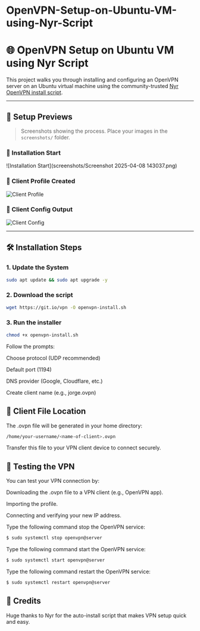 # OpenVPN-Setup-on-Ubuntu-VM-using-Nyr-Script
# 🌐 OpenVPN Setup on Ubuntu VM using Nyr Script

This project walks you through installing and configuring an OpenVPN server on an Ubuntu virtual machine using the community-trusted [Nyr OpenVPN install script](https://github.com/Nyr/openvpn-install).

---

## 📸 Setup Previews

> Screenshots showing the process. Place your images in the `screenshots/` folder.

### 🧱 Installation Start
![Installation Start](screenshots/Screenshot 2025-04-08 143037.png)

### 👤 Client Profile Created
![Client Profile](screenshots/step2-client-creation.png)

### 📂 Client Config Output
![Client Config](screenshots/step3-client-config.png)

---

## 🛠️ Installation Steps

### 1. Update the System
```bash
sudo apt update && sudo apt upgrade -y
```
### 2. Download the script
```bash
wget https://git.io/vpn -O openvpn-install.sh
```

### 3. Run the installer
```bash
chmod +x openvpn-install.sh
```
Follow the prompts:

 Choose protocol (UDP recommended)

Default port (1194)

DNS provider (Google, Cloudflare, etc.)

Create client name (e.g., jorge.ovpn)

## 🔑 Client File Location
The .ovpn file will be generated in your home directory:
```bash
/home/your-username/<name-of-client>.ovpn
```
Transfer this file to your VPN client device to connect securely.

## 🧪 Testing the VPN
You can test your VPN connection by:

Downloading the .ovpn file to a VPN client (e.g., OpenVPN app).

Importing the profile.

Connecting and verifying your new IP address.

Type the following command stop the OpenVPN service:
```bash
$ sudo systemctl stop openvpn@server
```
Type the following command start the OpenVPN service:
```bash
$ sudo systemctl start openvpn@server
```
Type the following command restart the OpenVPN service:
```bash
$ sudo systemctl restart openvpn@server
```
## 🙌 Credits
Huge thanks to Nyr for the auto-install script that makes VPN setup quick and easy.
